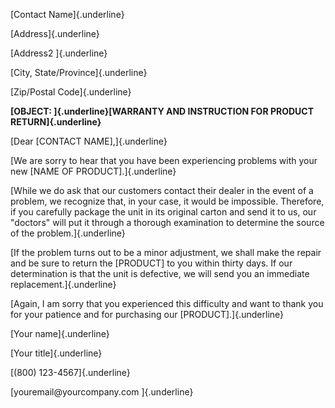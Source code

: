 [Contact Name]{.underline}

[Address]{.underline}

[Address2 ]{.underline}

[City, State/Province]{.underline}

[Zip/Postal Code]{.underline}

**[OBJECT: ]{.underline}[WARRANTY AND INSTRUCTION FOR PRODUCT
RETURN]{.underline}**

[Dear \[CONTACT NAME\],]{.underline}

[We are sorry to hear that you have been experiencing problems with your
new \[NAME OF PRODUCT\].]{.underline}

[While we do ask that our customers contact their dealer in the event of
a problem, we recognize that, in your case, it would be impossible.
Therefore, if you carefully package the unit in its original carton and
send it to us, our \"doctors\" will put it through a thorough
examination to determine the source of the problem.]{.underline}

[If the problem turns out to be a minor adjustment, we shall make the
repair and be sure to return the \[PRODUCT\] to you within thirty days.
If our determination is that the unit is defective, we will send you an
immediate replacement.]{.underline}

[Again, I am sorry that you experienced this difficulty and want to
thank you for your patience and for purchasing our
\[PRODUCT\].]{.underline}

[Your name]{.underline}

[Your title]{.underline}

[(800) 123-4567]{.underline}

[youremail\@yourcompany.com ]{.underline}

